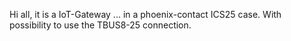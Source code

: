 Hi all,
it is a IoT-Gateway ... in a phoenix-contact ICS25 case.
With possibility to use the TBUS8-25 connection.
